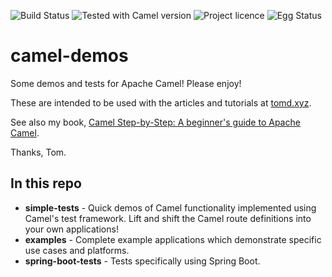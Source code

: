 ![Build Status][buildstatus]
![Tested with Camel version][camelver]
![Project licence][licence]
![Egg Status][eggs]

# camel-demos

Some demos and tests for Apache Camel! Please enjoy!

These are intended to be used with the articles and tutorials at [tomd.xyz][tomd].

See also my book, [Camel Step-by-Step: A beginner's guide to Apache Camel][camelsbs].

Thanks, Tom.

## In this repo

- **simple-tests** - Quick demos of Camel functionality implemented using Camel's test framework. Lift and shift the Camel route definitions into your own applications!
- **examples** - Complete example applications which demonstrate specific use cases and platforms.
- **spring-boot-tests** - Tests specifically using Spring Boot.

[tomd]: https://tomd.xyz
[camelsbs]: https://tomd.xyz/camelstepbystep
[buildstatus]: https://api.travis-ci.org/monodot/camel-demos.svg?branch=master
[camelver]: https://img.shields.io/badge/dynamic/xml?label=Tested%20with%20Apache%20Camel&query=%2F%2A%5Blocal-name%28%29%3D%27project%27%5D%2F%2A%5Blocal-name%28%29%3D%27properties%27%5D%2F%2A%5Blocal-name%28%29%3D%27camel.version%27%5D&url=https%3A%2F%2Fraw.githubusercontent.com%2Fmonodot%2Fcamel-demos%2Fmaster%2Fparent%2Fpom.xml&color=orange
[licence]: https://img.shields.io/github/license/monodot/camel-demos.svg
[eggs]: https://img.shields.io/badge/eggs-poached-yellow.svg



